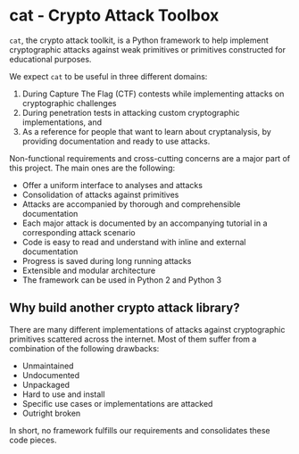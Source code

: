 # cat - Crypto Attack Toolbox

`cat`, the crypto attack toolkit, is a Python framework to help implement cryptographic attacks against weak primitives or primitives constructed for educational purposes.

We expect `cat` to be useful in three different domains:

1. During Capture The Flag (CTF) contests while implementing attacks on cryptographic challenges
2. During penetration tests in attacking custom cryptographic implementations, and
3. As a reference for people that want to learn about cryptanalysis, by providing documentation and ready to use attacks.

Non-functional requirements and cross-cutting concerns are a major part of this project.
The main ones are the following:

* Offer a uniform interface to analyses and attacks
* Consolidation of attacks against primitives
* Attacks are accompanied by thorough and comprehensible documentation
* Each major attack is documented by an accompanying tutorial in a corresponding attack scenario
* Code is easy to read and understand with inline and external documentation
* Progress is saved during long running attacks
* Extensible and modular architecture
* The framework can be used in Python 2 and Python 3

## Why build another crypto attack library?

There are many different implementations of attacks against cryptographic primitives scattered across the internet.
Most of them suffer from a combination of the following drawbacks:

* Unmaintained
* Undocumented
* Unpackaged
* Hard to use and install
* Specific use cases or implementations are attacked
* Outright broken

In short, no framework fulfills our requirements and consolidates these code pieces.
